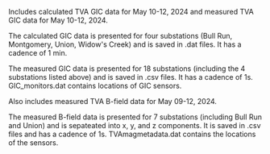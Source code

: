 Includes calculated TVA GIC data for May 10-12, 2024 and measured TVA GIC data for May 10-12, 2024.

The calculated GIC data is presented for four substations (Bull Run, Montgomery, Union, Widow's Creek) and is saved in .dat files. It has a cadence of 1 min.

The measured GIC data is presented for 18 substations (including the 4 substations listed above) and is saved in .csv files. It has a cadence of 1s. GIC_monitors.dat contains locations of GIC sensors.


Also includes measured TVA B-field data for May 09-12, 2024.

The measured B-field data is presented for 7 substations (including Bull Run and Union) and is sepateated into x, y, and z components. It is saved in .csv files and has a cadence of 1s. TVAmagmetadata.dat contains the locations of the sensors.

